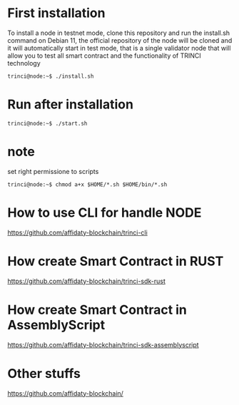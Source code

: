# First installation
To install a node in testnet mode, clone this repository and run the install.sh command on Debian 11, the official repository of the node will be cloned and it will automatically start in test mode, that is a single validator node that will allow you to test all smart contract and the functionality of TRINCI technology



```console
trinci@node:~$ ./install.sh
```

# Run after installation

```console
trinci@node:~$ ./start.sh
```
# note

set right permissione to scripts

```console
trinci@node:~$ chmod a+x $HOME/*.sh $HOME/bin/*.sh
```

# How to use CLI for handle NODE

https://github.com/affidaty-blockchain/trinci-cli

# How create Smart Contract in RUST

https://github.com/affidaty-blockchain/trinci-sdk-rust

# How create Smart Contract in AssemblyScript

https://github.com/affidaty-blockchain/trinci-sdk-assemblyscript

# Other stuffs

https://github.com/affidaty-blockchain/
